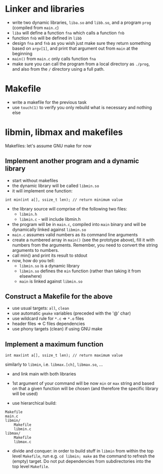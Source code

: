 # Linker and libraries

- write two dynamic libraries, `liba.so` and `libb.so`, and a program `prog` (compiled from `main.c`)
- `liba` will define a function `fna` which calls a function `fnb`
- function `fnb` will be defined in `libb`
- design `fna` and `fnb` as you wish just make sure they return something based
  on `argv[1]`, and print that argument out from `main` at the beginning
- `main()` from `main.c` only calls function `fna`
- make sure you can call the program from a local directory as `./prog`, and
  also from the `/` directory using a full path.

# Makefile
- write a makefile for the previous task
- use `touch(1)` to verify you only rebuild what is necessary and nothing else

# libmin, libmax and makefiles

Makefiles: let's assume GNU make for now

## Implement another program and a dynamic library

- start without makefiles
- the dynamic library will be called `libmin.so`
- it will implement one function:
```
int min(int a[], ssize_t len); // return minimum value
```
- the library source will comprise of the following two files:
  - `libmin.h`
  - `libmin.c` - will include libmin.h
- the program will be in `main.c`, compiled into `main` binary and will be
  dynamically linked against `libmin.so`
- `main.c` assumes valid numbers as its command line arguments
- create a numbered array in `main()` (see the prototype above), fill it with
  numbers from the arguments.  Remember, you need to convert the string
  arguments to numbers.
- call min() and print its result to stdout
- now, how do you tell:
  - `libmin.so` is a dynamic library
  - `libmin.so` defines the `min` function (rather than taking it from
    elsewhere)
  - `main` is linked against `libmin.so`

## Construct a Makefile for the above

- use usual targets: `all`, `clean`
- use automatic `gmake` variables (preceded with the '@' char)
- use wildcard rule for `*.c` => `*.o` files
- header files => C files dependencies
- use phony targets (clean) if using GNU make

## Implement a maximum function

`int max(int a[], ssize_t len); // return maximum value`

similarly to `libmin`, i.e. `libmax.[ch]`, `libmax.so`, ...

- and link main with both libraries
- 1st argument of your command will be now `min` or `max` string and based on
  that a given function will be chosen (and therefore the specific library will
  be used)

- use hierarchical build:
```
Makefile
main.c
libmin/
	Makefile
	libmin.c
libmax/
	Makefile
	libmax.c
```
  - divide and conquer: in order to build stuff in `libmin` from within the top
    level `Makefile`, run e.g. `cd libmin; make` as the command to refresh the
    (empty) target.  Do not put dependencies from subdirectories into the top
    level `Makefile`.
